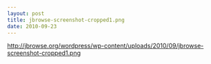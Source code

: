 ```yaml
---
layout: post
title: jbrowse-screenshot-cropped1.png
date: 2010-09-23
---
```


http://jbrowse.org/wordpress/wp-content/uploads/2010/09/jbrowse-screenshot-cropped1.png